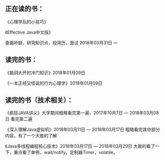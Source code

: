 ## 正在读的书：

《心理学玩的小技巧》

《Effective Java中文版》

查漏补缺，研究知识点，投简历，面试   2018年03月31日 —

## 读完的书：

《脑洞大开的冷门知识》2018年01月09日

《一本正经又怪诞的行为心理学》2018年01月09日

## 读完的书（技术相关）：

《疯狂JAVA讲义》大学期间粗略看完第一遍，2017年10月7日 — 2018年03月08日 看完第二遍

《深入理解Java虚拟机》2018年03月11日 — 2018年03月17日 粗略看完其中部分内容，有了一个大致的了解

《Java多线程编程核心技术》2018年03月17日 — 2018年03月29日 大致的看了一下，重点看了单例，wait/notify，定制器Timer，volatile。

